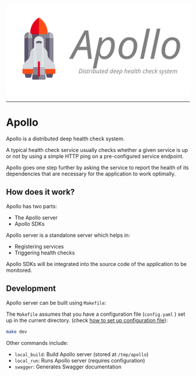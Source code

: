 <p align="center">
  <img src="logo.svg" width="600"/>
</p>

---

# Apollo

Apollo is a distributed deep health check system.

A typical health check service usually checks whether a given service is up or not by using a simple HTTP ping on a pre-configured service endpoint.

Apollo goes one step further by asking the service to report the health of its dependencies that are necessary for the application to work optimally.

## How does it work?

Apollo has two parts:
- The Apollo server
- Apollo SDKs

Apollo server is a standalone server which helps in:
- Registering services
- Triggering health checks

Apollo SDKs will be integrated into the source code of the application to be monitored.

## Development

Apollo server can be built using `Makefile`:

The `Makefile` assumes that you have a configuration file (`config.yaml` ) set up in the current directory. (check [how to set up configuration file](https://burntcarrot.github.io/apollo/docs/config)):

```sh
make dev
```

Other commands include:
- `local_build`: Build Apollo server (stored at `/tmp/apollo`)
- `local_run`: Runs Apollo server (requires configuration)
- `swagger`: Generates Swagger documentation
